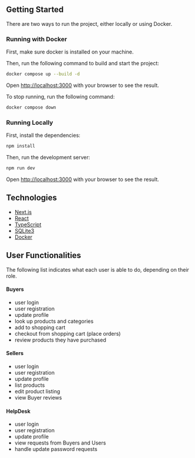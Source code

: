 ## Getting Started

There are two ways to run the project, either locally or using Docker.

### Running with Docker

First, make sure docker is installed on your machine.

Then, run the following command to build and start the project:

```bash
docker compose up --build -d
```

Open [http://localhost:3000](http://localhost:3000) with your browser to see the result.

To stop running, run the following command:

```bash
docker compose down
```

### Running Locally

First, install the dependencies:

```bash
npm install
```

Then, run the development server:

```bash
npm run dev
```

Open [http://localhost:3000](http://localhost:3000) with your browser to see the result.

## Technologies

- [Next.js](https://nextjs.org/)
- [React](https://reactjs.org/)
- [TypeScript](https://www.typescriptlang.org/)
- [SQLite3](https://www.sqlite.org/index.html)
- [Docker](https://www.docker.com/)

## User Functionalities
The following list indicates what each user is able to do, depending on their role. 

#### Buyers
- user login
- user registration
- update profile
- look up products and categories
- add to shopping cart
- checkout from shopping cart (place orders)
- review products they have purchased

#### Sellers
- user login
- user registration
- update profile
- list products
- edit product listing
- view Buyer reviews

#### HelpDesk
- user login
- user registration
- update profile
- view requests from Buyers and Users
- handle update password requests